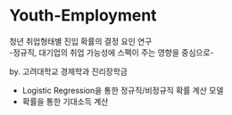 # Youth-Employment
청년 취업형태별 진입 확률의 결정 요인 연구   
-정규직, 대기업의 취업 가능성에 스펙이 주는 영향을 중심으로- 

by. 고려대학교 경제학과 진리장학금 

* Logistic Regression을 통한 정규직/비정규직 확률 계산 모델
* 확률을 통한 기대소득 계산

